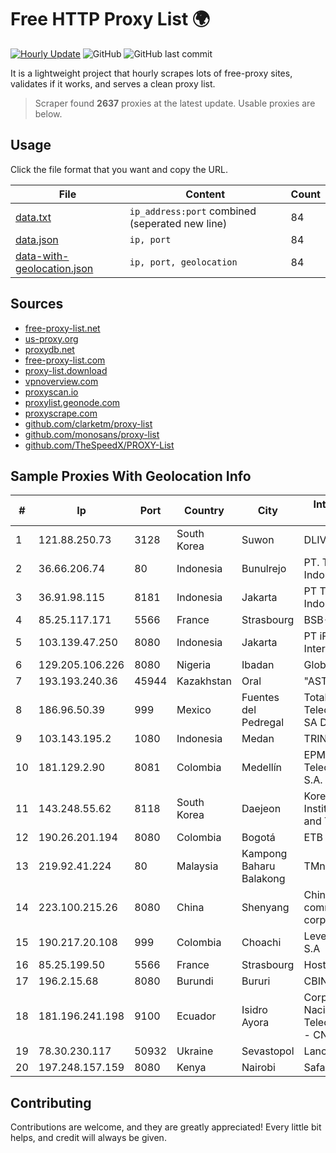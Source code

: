 
# Free HTTP Proxy List 🌍

[![Hourly Update](https://github.com/mertguvencli/http-proxy-list/actions/workflows/main.yml/badge.svg?branch=main)](https://github.com/mertguvencli/http-proxy-list/actions/workflows/main.yml)
![GitHub](https://img.shields.io/github/license/mertguvencli/http-proxy-list)
![GitHub last commit](https://img.shields.io/github/last-commit/mertguvencli/http-proxy-list)

It is a lightweight project that hourly scrapes lots of free-proxy sites, validates if it works, and serves a clean proxy list.


> Scraper found **2637** proxies at the latest update. Usable proxies are below.

## Usage

Click the file format that you want and copy the URL.


|File|Content|Count|
|----|-------|-----|
|[data.txt](https://raw.githubusercontent.com/mertguvencli/http-proxy-list/main/proxy-list/data.txt)|`ip_address:port` combined (seperated new line)|84|
|[data.json](https://raw.githubusercontent.com/mertguvencli/http-proxy-list/main/proxy-list/data.json)|`ip, port`|84|
|[data-with-geolocation.json](https://raw.githubusercontent.com/mertguvencli/http-proxy-list/main/proxy-list/data-with-geolocation.json)|`ip, port, geolocation`|84|

## Sources

* [free-proxy-list.net](https://free-proxy-list.net)
* [us-proxy.org](https://www.us-proxy.org)
* [proxydb.net](http://proxydb.net)
* [free-proxy-list.com](https://free-proxy-list.com/?page=&port=&type%5B%5D=http&type%5B%5D=https&up_time=0&search=Search)
* [proxy-list.download](https://www.proxy-list.download/HTTP)
* [vpnoverview.com](https://vpnoverview.com/privacy/anonymous-browsing/free-proxy-servers)
* [proxyscan.io](https://www.proxyscan.io)
* [proxylist.geonode.com](https://proxylist.geonode.com/api/proxy-list?limit=300&page=1&sort_by=lastChecked&sort_type=desc&protocols=http,https)
* [proxyscrape.com](https://api.proxyscrape.com/v2/?request=displayproxies&protocol=http&timeout=10000&country=all&ssl=all&anonymity=all)
* [github.com/clarketm/proxy-list](https://raw.githubusercontent.com/clarketm/proxy-list/master/proxy-list-raw.txt)
* [github.com/monosans/proxy-list](https://raw.githubusercontent.com/monosans/proxy-list/main/proxies/http.txt)
* [github.com/TheSpeedX/PROXY-List](https://raw.githubusercontent.com/TheSpeedX/PROXY-List/master/http.txt)


## Sample Proxies With Geolocation Info

|#|Ip|Port|Country|City|Internet Service Provider|
|-|--|----|-------|----|-------------------------|
|1|121.88.250.73|3128|South Korea|Suwon|DLIVE|
|2|36.66.206.74|80|Indonesia|Bunulrejo|PT. Telekomunikasi Indonesia|
|3|36.91.98.115|8181|Indonesia|Jakarta|PT Telekomunikasi Indonesia|
|4|85.25.117.171|5566|France|Strasbourg|BSB-SERVICE|
|5|103.139.47.250|8080|Indonesia|Jakarta|PT iForte Global Internet|
|6|129.205.106.226|8080|Nigeria|Ibadan|Globacom Limited|
|7|193.193.240.36|45944|Kazakhstan|Oral|"ASTEL" OJSC|
|8|186.96.50.39|999|Mexico|Fuentes del Pedregal|Total Play Telecomunicaciones SA De CV|
|9|103.143.195.2|1080|Indonesia|Medan|TRINITY|
|10|181.129.2.90|8081|Colombia|Medellín|EPM Telecomunicaciones S.A. E.S.P.|
|11|143.248.55.62|8118|South Korea|Daejeon|Korea Advanced Institute of Science and Technology|
|12|190.26.201.194|8080|Colombia|Bogotá|ETB - Colombia|
|13|219.92.41.224|80|Malaysia|Kampong Baharu Balakong|TMnet|
|14|223.100.215.26|8080|China|Shenyang|China Mobile communications corporation|
|15|190.217.20.108|999|Colombia|Choachi|Level 3 Colombia S.A|
|16|85.25.199.50|5566|France|Strasbourg|Host Europe GmbH|
|17|196.2.15.68|8080|Burundi|Bururi|CBINET Burundi|
|18|181.196.241.198|9100|Ecuador|Isidro Ayora|Corporacion Nacional De Telecomunicaciones - CNT EP|
|19|78.30.230.117|50932|Ukraine|Sevastopol|Lancom Ltd.|
|20|197.248.157.159|8080|Kenya|Nairobi|Safaricom Limited|



## Contributing

Contributions are welcome, and they are greatly appreciated! Every
little bit helps, and credit will always be given.

